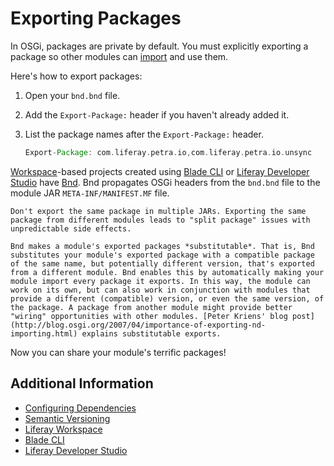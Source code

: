 # Exporting Packages

In OSGi, packages are private by default. You must explicitly exporting a package so other modules can [import](./importing-packages.md) and use them.

Here's how to export packages:

1. Open your `bnd.bnd` file.

1. Add the `Export-Package:` header if you haven't already added it.

1. List the package names after the `Export-Package:` header.

    ```groovy
    Export-Package: com.liferay.petra.io,com.liferay.petra.io.unsync
    ```

[Workspace](../../developing-applications/tooling/liferay-workspace/what-is-liferay-workspace.md)-based projects created using [Blade CLI](../../developing-applications/tooling/blade-cli/generating-projects-with-blade-cli.md) or [Liferay Developer Studio](../../developing-applications/tooling/developer-studio.md) have [Bnd](http://bnd.bndtools.org/). Bnd propagates OSGi headers from the `bnd.bnd` file to the module JAR `META-INF/MANIFEST.MF` file.

```{important}
Don't export the same package in multiple JARs. Exporting the same package from different modules leads to "split package" issues with unpredictable side effects.
```

```{note}
Bnd makes a module's exported packages *substitutable*. That is, Bnd substitutes your module's exported package with a compatible package of the same name, but potentially different version, that's exported from a different module. Bnd enables this by automatically making your module import every package it exports. In this way, the module can work on its own, but can also work in conjunction with modules that provide a different (compatible) version, or even the same version, of the package. A package from another module might provide better "wiring" opportunities with other modules. [Peter Kriens' blog post](http://blog.osgi.org/2007/04/importance-of-exporting-nd-importing.html) explains substitutable exports.
```

Now you can share your module's terrific packages!

## Additional Information

* [Configuring Dependencies](./configuring-dependencies.md)
* [Semantic Versioning](./semantic-versioning.md)
* [Liferay Workspace](../../developing-applications/tooling/liferay-workspace/what-is-liferay-workspace.md)
* [Blade CLI](../../developing-applications/tooling/blade-cli/generating-projects-with-blade-cli.md)
* [Liferay Developer Studio](../../developing-applications/tooling/developer-studio.md)